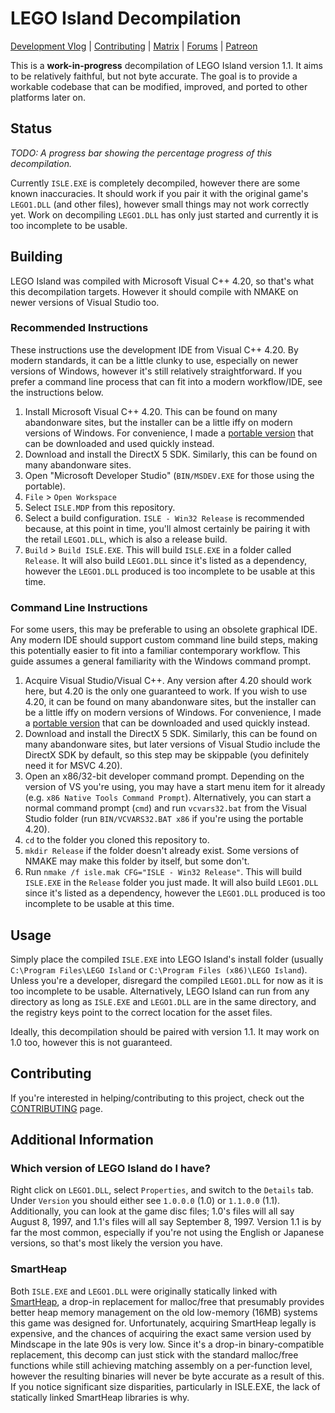 # LEGO Island Decompilation

[Development Vlog](https://www.youtube.com/playlist?list=PLbpl-gZkNl2COf_bB6cfgTapD5WduAfPz) | [Contributing](https://github.com/isledecomp/isle/blob/master/CONTRIBUTING.md) | [Matrix](https://matrix.to/#/#isledecomp:matrix.org) | [Forums](https://forum.mattkc.com/viewforum.php?f=1) | [Patreon](https://www.patreon.com/mattkc)
  
This is a **work-in-progress** decompilation of LEGO Island version 1.1. It aims to be relatively faithful, but not byte accurate. The goal is to provide a workable codebase that can be modified, improved, and ported to other platforms later on.

## Status

*TODO: A progress bar showing the percentage progress of this decompilation.*

Currently `ISLE.EXE` is completely decompiled, however there are some known inaccuracies. It should work if you pair it with the original game's `LEGO1.DLL` (and other files), however small things may not work correctly yet. Work on decompiling `LEGO1.DLL` has only just started and currently it is too incomplete to be usable.

## Building

LEGO Island was compiled with Microsoft Visual C++ 4.20, so that's what this decompilation targets. However it should compile with NMAKE on newer versions of Visual Studio too.

### Recommended Instructions

These instructions use the development IDE from Visual C++ 4.20. By modern standards, it can be a little clunky to use, especially on newer versions of Windows, however it's still relatively straightforward. If you prefer a command line process that can fit into a modern workflow/IDE, see the instructions below.

1. Install Microsoft Visual C++ 4.20. This can be found on many abandonware sites, but the installer can be a little iffy on modern versions of Windows. For convenience, I made a [portable version](https://github.com/itsmattkc/msvc420) that can be downloaded and used quickly instead.
2. Download and install the DirectX 5 SDK. Similarly, this can be found on many abandonware sites.
3. Open "Microsoft Developer Studio" (`BIN/MSDEV.EXE` for those using the portable).
4. `File` > `Open Workspace`
5. Select `ISLE.MDP` from this repository.
6. Select a build configuration. `ISLE - Win32 Release` is recommended because, at this point in time, you'll almost certainly be pairing it with the retail `LEGO1.DLL`, which is also a release build.
7. `Build` > `Build ISLE.EXE`. This will build `ISLE.EXE` in a folder called `Release`. It will also build `LEGO1.DLL` since it's listed as a dependency, however the `LEGO1.DLL` produced is too incomplete to be usable at this time.

### Command Line Instructions

For some users, this may be preferable to using an obsolete graphical IDE. Any modern IDE should support custom command line build steps, making this potentially easier to fit into a familiar contemporary workflow. This guide assumes a general familiarity with the Windows command prompt.

1. Acquire Visual Studio/Visual C++. Any version after 4.20 should work here, but 4.20 is the only one guaranteed to work. If you wish to use 4.20, it can be found on many abandonware sites, but the installer can be a little iffy on modern versions of Windows. For convenience, I made a [portable version](https://github.com/itsmattkc/msvc420) that can be downloaded and used quickly instead.
2. Download and install the DirectX 5 SDK. Similarly, this can be found on many abandonware sites, but later versions of Visual Studio include the DirectX SDK by default, so this step may be skippable (you definitely need it for MSVC 4.20).
3. Open an x86/32-bit developer command prompt. Depending on the version of VS you're using, you may have a start menu item for it already (e.g. `x86 Native Tools Command Prompt`). Alternatively, you can start a normal command prompt (`cmd`) and run `vcvars32.bat` from the Visual Studio folder (run `BIN/VCVARS32.BAT x86` if you're using the portable 4.20).
4. `cd` to the folder you cloned this repository to.
5. `mkdir Release` if the folder doesn't already exist. Some versions of NMAKE may make this folder by itself, but some don't.
6. Run `nmake /f isle.mak CFG="ISLE - Win32 Release"`. This will build `ISLE.EXE` in the `Release` folder you just made. It will also build `LEGO1.DLL` since it's listed as a dependency, however the `LEGO1.DLL` produced is too incomplete to be usable at this time.

## Usage

Simply place the compiled `ISLE.EXE` into LEGO Island's install folder (usually `C:\Program Files\LEGO Island` or `C:\Program Files (x86)\LEGO Island`). Unless you're a developer, disregard the compiled `LEGO1.DLL` for now as it is too incomplete to be usable. Alternatively, LEGO Island can run from any directory as long as `ISLE.EXE` and `LEGO1.DLL` are in the same directory, and the registry keys point to the correct location for the asset files.

Ideally, this decompilation should be paired with version 1.1. It may work on 1.0 too, however this is not guaranteed.

## Contributing

If you're interested in helping/contributing to this project, check out the [CONTRIBUTING](https://github.com/isledecomp/isle/blob/master/CONTRIBUTING.md) page.

## Additional Information

### Which version of LEGO Island do I have?

Right click on `LEGO1.DLL`, select `Properties`, and switch to the `Details` tab. Under `Version` you should either see `1.0.0.0` (1.0) or `1.1.0.0` (1.1). Additionally, you can look at the game disc files; 1.0's files will all say August 8, 1997, and 1.1's files will all say September 8, 1997. Version 1.1 is by far the most common, especially if you're not using the English or Japanese versions, so that's most likely the version you have.

### SmartHeap

Both `ISLE.EXE` and `LEGO1.DLL` were originally statically linked with [SmartHeap](http://www.microquill.com/smartheap/sh_tspec.htm), a drop-in replacement for malloc/free that presumably provides better heap memory management on the old low-memory (16MB) systems this game was designed for. Unfortunately, acquiring SmartHeap legally is expensive, and the chances of acquiring the exact same version used by Mindscape in the late 90s is very low. Since it's a drop-in binary-compatible replacement, this decomp can just stick with the standard malloc/free functions while still achieving matching assembly on a per-function level, however the resulting binaries will never be byte accurate as a result of this. If you notice significant size disparities, particularly in ISLE.EXE, the lack of statically linked SmartHeap libraries is why.
